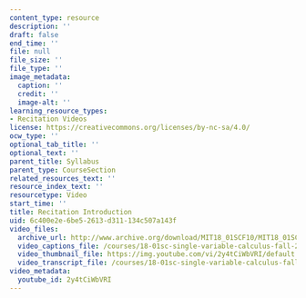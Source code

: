 ```yaml
---
content_type: resource
description: ''
draft: false
end_time: ''
file: null
file_size: ''
file_type: ''
image_metadata:
  caption: ''
  credit: ''
  image-alt: ''
learning_resource_types:
- Recitation Videos
license: https://creativecommons.org/licenses/by-nc-sa/4.0/
ocw_type: ''
optional_tab_title: ''
optional_text: ''
parent_title: Syllabus
parent_type: CourseSection
related_resources_text: ''
resource_index_text: ''
resourcetype: Video
start_time: ''
title: Recitation Introduction
uid: 6c400e2e-6be5-2613-d311-134c507a143f
video_files:
  archive_url: http://www.archive.org/download/MIT18_01SCF10/MIT18_01SCF10Rec_00_300k.mp4
  video_captions_file: /courses/18-01sc-single-variable-calculus-fall-2010/fa8d54c10f725a3fa072f99cc27c1653_2y4tCiWbVRI.vtt
  video_thumbnail_file: https://img.youtube.com/vi/2y4tCiWbVRI/default.jpg
  video_transcript_file: /courses/18-01sc-single-variable-calculus-fall-2010/db9c34a07da5fc73ece1f3f7b62e3987_2y4tCiWbVRI.pdf
video_metadata:
  youtube_id: 2y4tCiWbVRI
---
```

